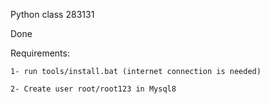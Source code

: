 Python class 283131

Done

Requirements:

    1- run tools/install.bat (internet connection is needed)

    2- Create user root/root123 in Mysql8

